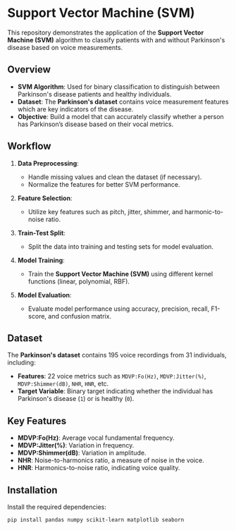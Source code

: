 # Support Vector Machine (SVM)

This repository demonstrates the application of the **Support Vector Machine (SVM)** algorithm to classify patients with and without Parkinson's disease based on voice measurements.


## Overview

- **SVM Algorithm**: Used for binary classification to distinguish between Parkinson's disease patients and healthy individuals.
- **Dataset**: The **Parkinson's dataset** contains voice measurement features which are key indicators of the disease.
- **Objective**: Build a model that can accurately classify whether a person has Parkinson’s disease based on their vocal metrics.

## Workflow

1. **Data Preprocessing**:
   - Handle missing values and clean the dataset (if necessary).
   - Normalize the features for better SVM performance.

2. **Feature Selection**:
   - Utilize key features such as pitch, jitter, shimmer, and harmonic-to-noise ratio.

3. **Train-Test Split**:
   - Split the data into training and testing sets for model evaluation.

4. **Model Training**:
   - Train the **Support Vector Machine (SVM)** using different kernel functions (linear, polynomial, RBF).
   
5. **Model Evaluation**:
   - Evaluate model performance using accuracy, precision, recall, F1-score, and confusion matrix.

## Dataset

The **Parkinson's dataset** contains 195 voice recordings from 31 individuals, including:
- **Features**: 22 voice metrics such as `MDVP:Fo(Hz)`, `MDVP:Jitter(%)`, `MDVP:Shimmer(dB)`, `NHR`, `HNR`, etc.
- **Target Variable**: Binary target indicating whether the individual has Parkinson's disease (`1`) or is healthy (`0`).

## Key Features
- **MDVP:Fo(Hz)**: Average vocal fundamental frequency.
- **MDVP:Jitter(%)**: Variation in frequency.
- **MDVP:Shimmer(dB)**: Variation in amplitude.
- **NHR**: Noise-to-harmonics ratio, a measure of noise in the voice.
- **HNR**: Harmonics-to-noise ratio, indicating voice quality.

## Installation

Install the required dependencies:

```bash
pip install pandas numpy scikit-learn matplotlib seaborn

